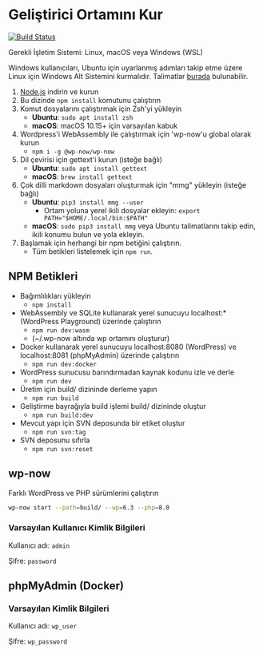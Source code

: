 <!-- BU DOSYA OTOMATİK OLARAK OLUŞTURULMUŞTUR. LÜTFEN `.readme/lang/SETUP.base.md` DOSYASINI DÜZENLEYİN VE `npm run mmg` KOMUTUNU ÇALIŞTIRIN. -->

# Geliştirici Ortamını Kur

[![Build Status](https://img.shields.io/github/actions/workflow/status/fatihbalsoy/material-board/build.yml)](https://github.com/fatihbalsoy/material-board/actions/workflows/build.yml)

Gerekli İşletim Sistemi: Linux, macOS veya Windows (WSL)

Windows kullanıcıları, Ubuntu için uyarlanmış adımları takip etme üzere Linux için Windows Alt Sistemini kurmalıdır. Talimatlar [burada](https://learn.microsoft.com/tr-tr/windows/wsl/install) bulunabilir.

1. [Node.js](https://nodejs.org/tr/download) indirin ve kurun
1. Bu dizinde `npm install` komutunu çalıştırın
1. Komut dosyalarını çalıştırmak için Zsh'yi yükleyin
     - **Ubuntu**: `sudo apt install zsh`
     - **macOS**: macOS 10.15+ için varsayılan kabuk
1. Wordpress'i WebAssembly ile çalıştırmak için 'wp-now'u global olarak kurun
     - `npm i -g @wp-now/wp-now`
1. Dil çevirisi için gettext'i kurun (isteğe bağlı)
     - **Ubuntu**: `sudo apt install gettext`
     - **macOS**: `brew install gettext`
1. Çok dilli markdown dosyaları oluşturmak için "mmg" yükleyin (isteğe bağlı)
     - **Ubuntu**: `pip3 install mmg --user`
         - Ortam yoluna yerel ikili dosyalar ekleyin: `export PATH="$HOME/.local/bin:$PATH"`
     - **macOS**: `sudo pip3 install mmg` veya Ubuntu talimatlarını takip edin, ikili konumu bulun ve yola ekleyin.
1. Başlamak için herhangi bir npm betiğini çalıştırın.
     - Tüm betikleri listelemek için `npm run`.

## NPM Betikleri

- Bağımlılıkları yükleyin
  - `npm install`
- WebAssembly ve SQLite kullanarak yerel sunucuyu localhost:* (WordPress Playground) üzerinde çalıştırın
  - `npm run dev:wasm`
  - (~/.wp-now altında wp ortamını oluşturur)
- Docker kullanarak yerel sunucuyu localhost:8080 (WordPress) ve localhost:8081 (phpMyAdmin) üzerinde çalıştırın
  - `npm run dev:docker`
- WordPress sunucusu barındırmadan kaynak kodunu izle ve derle
  - `npm run dev`
- Üretim için build/ dizininde derleme yapın
  - `npm run build`
- Geliştirme bayrağıyla build işlemi build/ dizininde oluştur
  - `npm run build:dev`
- Mevcut yapı için SVN deposunda bir etiket oluştur
  - `npm run svn:tag`
- SVN deposunu sıfırla
  - `npm run svn:reset`

## wp-now

Farklı WordPress ve PHP sürümlerini çalıştırın

```bash
wp-now start --path=build/ --wp=6.3 --php=8.0
```

### Varsayılan Kullanıcı Kimlik Bilgileri

Kullanıcı adı: `admin`

Şifre: `password`

## phpMyAdmin (Docker)

### Varsayılan Kimlik Bilgileri

Kullanıcı adı: `wp_user`

Şifre: `wp_password`
